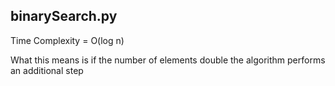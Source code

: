 
## binarySearch.py
Time Complexity = O(log n)

What this means is if the number of elements double the algorithm performs an additional step
